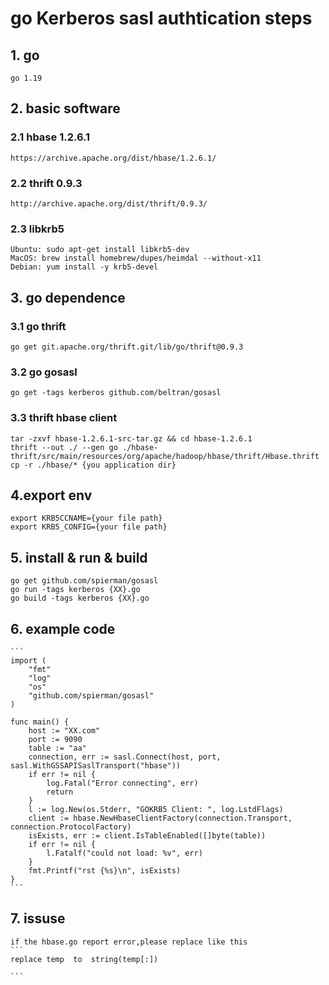 # go Kerberos sasl authtication steps
## 1. go
    go 1.19
## 2. basic software
### 2.1 hbase 1.2.6.1
    https://archive.apache.org/dist/hbase/1.2.6.1/
### 2.2 thrift 0.9.3
    http://archive.apache.org/dist/thrift/0.9.3/
### 2.3 libkrb5
    Ubuntu: sudo apt-get install libkrb5-dev
    MacOS: brew install homebrew/dupes/heimdal --without-x11
    Debian: yum install -y krb5-devel 
## 3. go dependence
### 3.1 go thrift
    go get git.apache.org/thrift.git/lib/go/thrift@0.9.3
### 3.2 go gosasl
    go get -tags kerberos github.com/beltran/gosasl
### 3.3 thrift hbase client
    tar -zxvf hbase-1.2.6.1-src-tar.gz && cd hbase-1.2.6.1
    thrift --out ./ --gen go ./hbase-thrift/src/main/resources/org/apache/hadoop/hbase/thrift/Hbase.thrift
    cp -r ./hbase/* {you application dir}
## 4.export env
    export KRB5CCNAME={your file path}
    export KRB5_CONFIG={your file path}
## 5. install & run & build
    go get github.com/spierman/gosasl
    go run -tags kerberos {XX}.go
    go build -tags kerberos {XX}.go
## 6. example code
    ```
    import (
        "fmt"
        "log"
        "os"
        "github.com/spierman/gosasl"
    )

    func main() {
        host := "XX.com"
        port := 9090
        table := "aa"
        connection, err := sasl.Connect(host, port, sasl.WithGSSAPISaslTransport("hbase"))
        if err != nil {
            log.Fatal("Error connecting", err)
            return
        }
        l := log.New(os.Stderr, "GOKRB5 Client: ", log.LstdFlags)
        client := hbase.NewHbaseClientFactory(connection.Transport, connection.ProtocolFactory)
        isExists, err := client.IsTableEnabled([]byte(table))
        if err != nil {
            l.Fatalf("could not load: %v", err)
        }
        fmt.Printf("rst {%s}\n", isExists)
    }
    ```
## 7. issuse
    if the hbase.go report error,please replace like this
    ```
    replace temp  to  string(temp[:])
    
    ```
